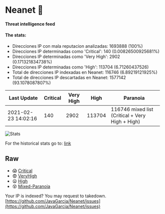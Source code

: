 # Neanet :hocho:
#### Threat intelligence feed
#### The stats:

- Direcciones IP con mala reputacion analizadas: 1693888 (100%)
- Direcciones IP determinadas como 'Critical':  140 (0.00826500925681%)
- Direcciones IP determinadas como 'Very High':  2902 (0.171321834738%)
- Direcciones IP determinadas como 'High':  113704 (6.71260437526)
- Total de direcciones IP indexadas en Neanet:  116746 (6.89219121925%)
- Total de direcciones IP descartadas en Neanet:  1577142 (93.1078087807%)

| Last Update | Critical | Very High | High | Paranoia |
| --- | --- | --- | --- | --- |
| 2021-02-23 14:02:16 | 140 | 2902 | 113704 | 116746 mixed list (Critical + Very High + High)|

![Stats](https://docs.google.com/spreadsheets/d/e/2PACX-1vSnaNMIXVabIpDJjufMlzH7poXnshF3mgd8Is1g9ytUEzVsP5my4Trn8f-xkoLLQ38xpL3HtmUexLo6/pubchart?oid=501124687&format=image)

For the historical stats go to: [link](/stats.csv)
## Raw
- :scream: [Critical](https://raw.githubusercontent.com/JavaGarcia/Neanet/master/blacklists/neanet_critical.txt)
- :fearful: [VeryHigh](https://raw.githubusercontent.com/JavaGarcia/Neanet/master/blacklists/neanet_veryHigh.txtt)
- :frowning: [High](https://raw.githubusercontent.com/JavaGarcia/Neanet/master/blacklists/neanet_high.txt)
- :dizzy_face: [Mixed-Paranoia](https://raw.githubusercontent.com/JavaGarcia/Neanet/master/blacklists/neanet_all.txt)


Your IP is indexed? You may request to takedown. [https://github.com/JavaGarcia/Neanet/issues](https://github.com/JavaGarcia/Neanet/issues)























































































































































































































































































































































































































































































































































































































































































































































































































































































































































































































































































































































































































































































































































































































































































































































































































































































































































































































































































































































































































































































































































































































































































































































































































































































































































































































































































































































































































































































































































































































































































































































































































































































































































































































































































































































































































































































































































































































































































































































































































































































































































































































































































































































































































































































































































































